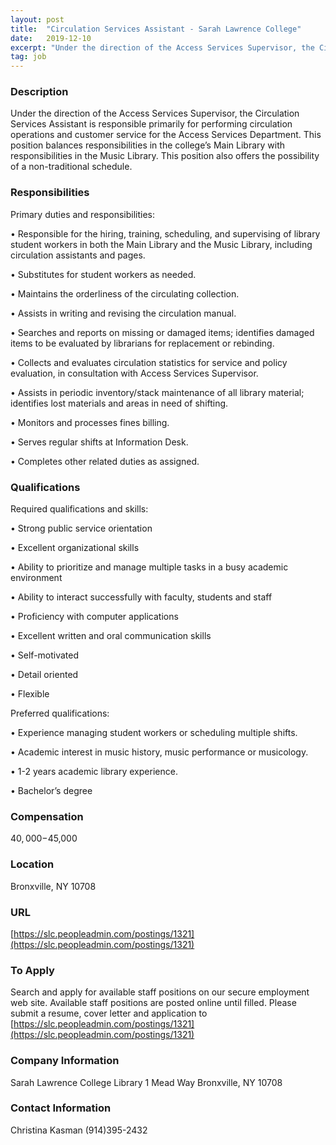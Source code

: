 ```yaml
---
layout: post
title:  "Circulation Services Assistant - Sarah Lawrence College"
date:   2019-12-10
excerpt: "Under the direction of the Access Services Supervisor, the Circulation Services Assistant is responsible primarily for performing circulation operations and customer service for the Access Services Department. This position balances responsibilities in the college’s Main Library with responsibilities in the Music Library. This position also offers the possibility of a..."
tag: job
---
```


### Description   

Under the direction of the Access Services Supervisor, the Circulation Services Assistant is responsible primarily for performing circulation operations and customer service for the Access Services Department.  This position balances responsibilities in the college’s Main Library with responsibilities in the Music Library. This position also offers the possibility of a non-traditional schedule.


### Responsibilities   

 Primary duties and responsibilities:
 

• 	Responsible for the hiring,  training, scheduling, and supervising of library student workers in both the Main Library and the Music Library, including circulation assistants and pages.

• 	Substitutes for student workers as needed.

• 	Maintains the orderliness of the circulating collection.

• 	Assists in writing and revising the circulation manual.

• 	Searches and reports on missing or damaged items; identifies damaged items to be evaluated by librarians for replacement or rebinding.  

• 	Collects and evaluates circulation statistics for service and policy evaluation, in consultation with Access Services Supervisor.

• 	Assists in periodic inventory/stack maintenance of all library material; identifies lost materials and areas in need of shifting.

• 	Monitors and processes fines billing.

• 	Serves regular shifts at Information Desk.

• 	Completes other related duties as assigned.



### Qualifications   

Required qualifications and skills:

• 	Strong public service orientation

• 	Excellent organizational skills

• 	Ability to prioritize and manage multiple tasks in a busy academic environment

• 	Ability to interact successfully with faculty, students and staff

• 	Proficiency with computer applications

• 	Excellent written and oral communication skills

• 	Self-motivated

• 	Detail oriented

• 	Flexible
 
 
Preferred qualifications:


• 	Experience managing student workers or scheduling multiple shifts.

• 	Academic interest in music history, music performance or musicology.

• 	1-2 years academic library experience.

• 	Bachelor’s degree



### Compensation   

$40,000-$45,000


### Location   

Bronxville, NY 10708


### URL   

[https://slc.peopleadmin.com/postings/1321](https://slc.peopleadmin.com/postings/1321)

### To Apply   

Search and apply for available staff positions on our secure employment web site. Available staff positions are posted online until filled. Please submit a resume, cover letter and application to [https://slc.peopleadmin.com/postings/1321](https://slc.peopleadmin.com/postings/1321)


### Company Information   

Sarah Lawrence College Library 1 Mead Way Bronxville, NY 10708


### Contact Information   

Christina Kasman (914)395-2432

